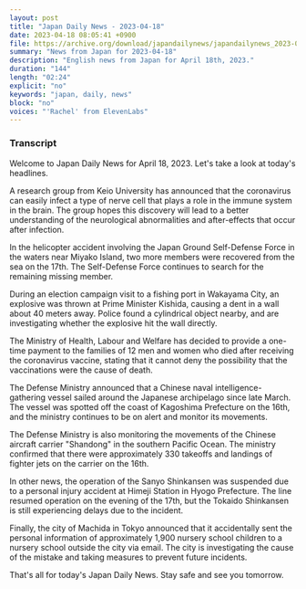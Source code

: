```yaml
---
layout: post
title: "Japan Daily News - 2023-04-18"
date: 2023-04-18 08:05:41 +0900
file: https://archive.org/download/japandailynews/japandailynews_2023-04-18.mp3
summary: "News from Japan for 2023-04-18"
description: "English news from Japan for April 18th, 2023."
duration: "144"
length: "02:24"
explicit: "no"
keywords: "japan, daily, news"
block: "no"
voices: "'Rachel' from ElevenLabs"
---
```


### Transcript

Welcome to Japan Daily News for April 18, 2023. Let's take a look at today's headlines.

A research group from Keio University has announced that the coronavirus can easily infect a type of nerve cell that plays a role in the immune system in the brain. The group hopes this discovery will lead to a better understanding of the neurological abnormalities and after-effects that occur after infection. 

In the helicopter accident involving the Japan Ground Self-Defense Force in the waters near Miyako Island, two more members were recovered from the sea on the 17th. The Self-Defense Force continues to search for the remaining missing member.

During an election campaign visit to a fishing port in Wakayama City, an explosive was thrown at Prime Minister Kishida, causing a dent in a wall about 40 meters away. Police found a cylindrical object nearby, and are investigating whether the explosive hit the wall directly.

The Ministry of Health, Labour and Welfare has decided to provide a one-time payment to the families of 12 men and women who died after receiving the coronavirus vaccine, stating that it cannot deny the possibility that the vaccinations were the cause of death.

The Defense Ministry announced that a Chinese naval intelligence-gathering vessel sailed around the Japanese archipelago since late March. The vessel was spotted off the coast of Kagoshima Prefecture on the 16th, and the ministry continues to be on alert and monitor its movements.

The Defense Ministry is also monitoring the movements of the Chinese aircraft carrier "Shandong" in the southern Pacific Ocean. The ministry confirmed that there were approximately 330 takeoffs and landings of fighter jets on the carrier on the 16th.

In other news, the operation of the Sanyo Shinkansen was suspended due to a personal injury accident at Himeji Station in Hyogo Prefecture. The line resumed operation on the evening of the 17th, but the Tokaido Shinkansen is still experiencing delays due to the incident.

Finally, the city of Machida in Tokyo announced that it accidentally sent the personal information of approximately 1,900 nursery school children to a nursery school outside the city via email. The city is investigating the cause of the mistake and taking measures to prevent future incidents.

That's all for today's Japan Daily News. Stay safe and see you tomorrow.
